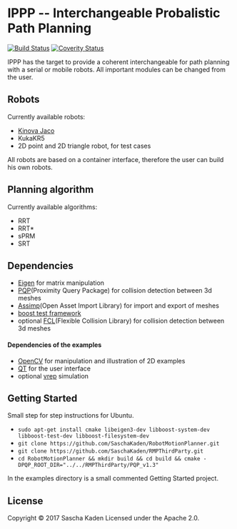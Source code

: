 # IPPP -- Interchangeable Probalistic Path Planning

[![Build Status](https://travis-ci.org/SaschaKaden/IPPP.svg?branch=master)](https://travis-ci.org/SaschaKaden/IPPP)
[![Coverity Status](https://scan.coverity.com/projects/9839/badge.svg)](https://scan.coverity.com/projects/saschakaden-ippp)

IPPP has the target to provide a coherent interchangeable for path planning with a serial or mobile robots.
All important modules can be changed from the user.

## Robots
Currently available robots:
* [Kinova Jaco](http://www.kinovarobotics.com/service-robotics/products/robot-arms/)
* KukaKR5
* 2D point and 2D triangle robot, for test cases

All robots are based on a container interface, therefore the user can build his own robots.


## Planning algorithm
Currently available algorithms:
* RRT
* RRT*
* sPRM
* SRT


## Dependencies
* [Eigen](http://eigen.tuxfamily.org/index.php?title=Main_Page) for matrix manipulation 
* [PQP](http://gamma.cs.unc.edu/SSV/)(Proximity Query Package) for collision detection between 3d meshes
* [Assimp](http://www.assimp.org)(Open Asset Import Library) for import and export of meshes
* [boost test framework](http://www.boost.org/doc/libs/1_63_0/libs/test/doc/html/index.html)
* optional [FCL](https://github.com/flexible-collision-library/fcl)(Flexible Collision Library) for collision detection between 3d meshes

#### Dependencies of the examples
* [OpenCV](http://opencv.org/) for manipulation and illustration of 2D examples
* [QT](https://www.qt.io/) for the user interface
* optional [vrep](http://www.coppeliarobotics.com/) simulation


## Getting Started
Small step for step instructions for Ubuntu.

* `sudo apt-get install cmake libeigen3-dev libboost-system-dev libboost-test-dev libboost-filesystem-dev`
* `git clone https://github.com/SaschaKaden/RobotMotionPlanner.git`
* `git clone https://github.com/SaschaKaden/RMPThirdParty.git`
* `cd RobotMotionPlanner && mkdir build && cd build && cmake -DPQP_ROOT_DIR="../../RMPThirdParty/PQP_v1.3"`

In the examples directory is a small commented Getting Started project.


## License
Copyright © 2017 Sascha Kaden
Licensed under the Apache 2.0.
